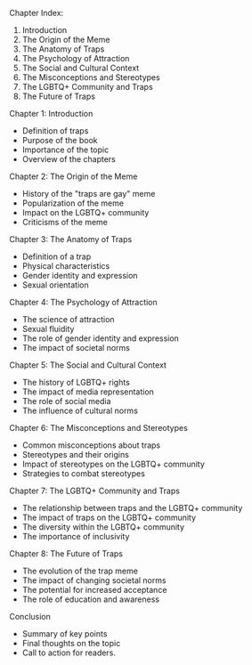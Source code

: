 Chapter Index: 

1. Introduction 
2. The Origin of the Meme 
3. The Anatomy of Traps 
4. The Psychology of Attraction 
5. The Social and Cultural Context 
6. The Misconceptions and Stereotypes 
7. The LGBTQ+ Community and Traps 
8. The Future of Traps 

Chapter 1: Introduction 
- Definition of traps 
- Purpose of the book 
- Importance of the topic 
- Overview of the chapters 

Chapter 2: The Origin of the Meme 
- History of the "traps are gay" meme 
- Popularization of the meme 
- Impact on the LGBTQ+ community 
- Criticisms of the meme 

Chapter 3: The Anatomy of Traps 
- Definition of a trap 
- Physical characteristics 
- Gender identity and expression 
- Sexual orientation 

Chapter 4: The Psychology of Attraction 
- The science of attraction 
- Sexual fluidity 
- The role of gender identity and expression 
- The impact of societal norms 

Chapter 5: The Social and Cultural Context 
- The history of LGBTQ+ rights 
- The impact of media representation 
- The role of social media 
- The influence of cultural norms 

Chapter 6: The Misconceptions and Stereotypes 
- Common misconceptions about traps 
- Stereotypes and their origins 
- Impact of stereotypes on the LGBTQ+ community 
- Strategies to combat stereotypes 

Chapter 7: The LGBTQ+ Community and Traps 
- The relationship between traps and the LGBTQ+ community 
- The impact of traps on the LGBTQ+ community 
- The diversity within the LGBTQ+ community 
- The importance of inclusivity 

Chapter 8: The Future of Traps 
- The evolution of the trap meme 
- The impact of changing societal norms 
- The potential for increased acceptance 
- The role of education and awareness 

Conclusion 
- Summary of key points 
- Final thoughts on the topic 
- Call to action for readers.
